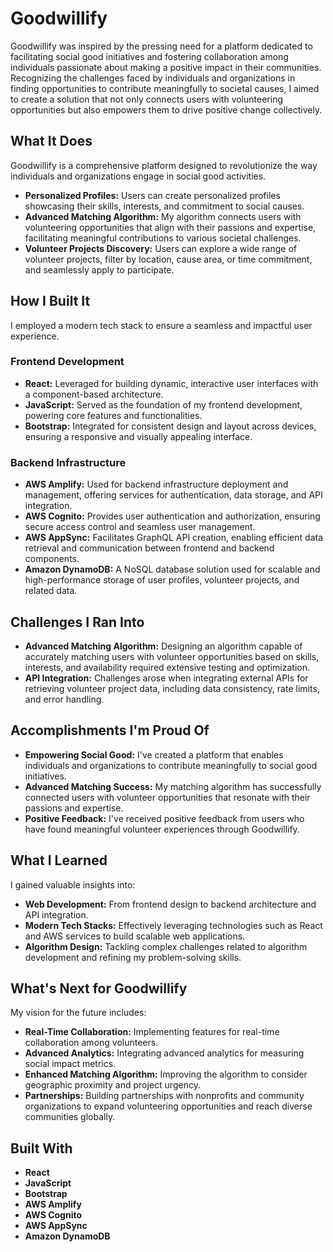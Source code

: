 # Goodwillify

Goodwillify was inspired by the pressing need for a platform dedicated to facilitating social good initiatives and fostering collaboration among individuals passionate about making a positive impact in their communities. Recognizing the challenges faced by individuals and organizations in finding opportunities to contribute meaningfully to societal causes, I aimed to create a solution that not only connects users with volunteering opportunities but also empowers them to drive positive change collectively.

## What It Does

Goodwillify is a comprehensive platform designed to revolutionize the way individuals and organizations engage in social good activities. 

- **Personalized Profiles:** Users can create personalized profiles showcasing their skills, interests, and commitment to social causes. 
- **Advanced Matching Algorithm:** My algorithm connects users with volunteering opportunities that align with their passions and expertise, facilitating meaningful contributions to various societal challenges. 
- **Volunteer Projects Discovery:** Users can explore a wide range of volunteer projects, filter by location, cause area, or time commitment, and seamlessly apply to participate.

## How I Built It

I employed a modern tech stack to ensure a seamless and impactful user experience.

### Frontend Development

- **React:** Leveraged for building dynamic, interactive user interfaces with a component-based architecture.
- **JavaScript:** Served as the foundation of my frontend development, powering core features and functionalities.
- **Bootstrap:** Integrated for consistent design and layout across devices, ensuring a responsive and visually appealing interface.

### Backend Infrastructure

- **AWS Amplify:** Used for backend infrastructure deployment and management, offering services for authentication, data storage, and API integration.
- **AWS Cognito:** Provides user authentication and authorization, ensuring secure access control and seamless user management.
- **AWS AppSync:** Facilitates GraphQL API creation, enabling efficient data retrieval and communication between frontend and backend components.
- **Amazon DynamoDB:** A NoSQL database solution used for scalable and high-performance storage of user profiles, volunteer projects, and related data.

## Challenges I Ran Into

- **Advanced Matching Algorithm:** Designing an algorithm capable of accurately matching users with volunteer opportunities based on skills, interests, and availability required extensive testing and optimization.
- **API Integration:** Challenges arose when integrating external APIs for retrieving volunteer project data, including data consistency, rate limits, and error handling.

## Accomplishments I'm Proud Of

- **Empowering Social Good:** I've created a platform that enables individuals and organizations to contribute meaningfully to social good initiatives.
- **Advanced Matching Success:** My matching algorithm has successfully connected users with volunteer opportunities that resonate with their passions and expertise.
- **Positive Feedback:** I've received positive feedback from users who have found meaningful volunteer experiences through Goodwillify.

## What I Learned

I gained valuable insights into:

- **Web Development:** From frontend design to backend architecture and API integration.
- **Modern Tech Stacks:** Effectively leveraging technologies such as React and AWS services to build scalable web applications.
- **Algorithm Design:** Tackling complex challenges related to algorithm development and refining my problem-solving skills.

## What's Next for Goodwillify

My vision for the future includes:

- **Real-Time Collaboration:** Implementing features for real-time collaboration among volunteers.
- **Advanced Analytics:** Integrating advanced analytics for measuring social impact metrics.
- **Enhanced Matching Algorithm:** Improving the algorithm to consider geographic proximity and project urgency.
- **Partnerships:** Building partnerships with nonprofits and community organizations to expand volunteering opportunities and reach diverse communities globally.

## Built With

- **React**
- **JavaScript**
- **Bootstrap**
- **AWS Amplify**
- **AWS Cognito**
- **AWS AppSync**
- **Amazon DynamoDB**

